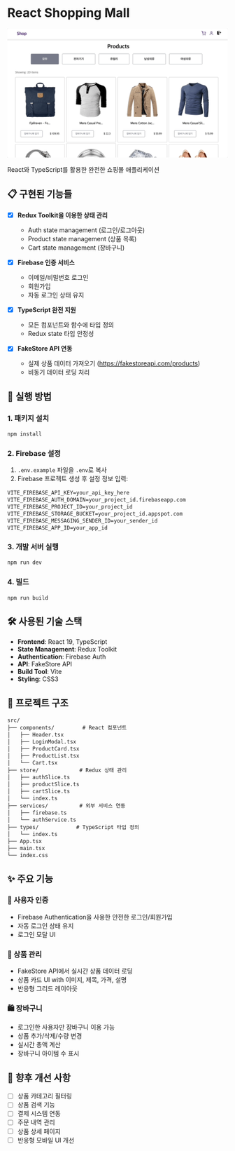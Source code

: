 # React Shopping Mall

![react-shopping.gif](img/react-shopping.gif)

React와 TypeScript를 활용한 완전한 쇼핑몰 애플리케이션

## 📋 구현된 기능들

- [x] **Redux Toolkit을 이용한 상태 관리**
  - Auth state management (로그인/로그아웃)
  - Product state management (상품 목록)
  - Cart state management (장바구니)

- [x] **Firebase 인증 서비스**
  - 이메일/비밀번호 로그인
  - 회원가입
  - 자동 로그인 상태 유지

- [x] **TypeScript 완전 지원**
  - 모든 컴포넌트와 함수에 타입 정의
  - Redux state 타입 안정성

- [x] **FakeStore API 연동**
  - 실제 상품 데이터 가져오기 (https://fakestoreapi.com/products)
  - 비동기 데이터 로딩 처리

## 🚀 실행 방법

### 1. 패키지 설치
```bash
npm install
```

### 2. Firebase 설정
1. `.env.example` 파일을 `.env`로 복사
2. Firebase 프로젝트 생성 후 설정 정보 입력:
```env
VITE_FIREBASE_API_KEY=your_api_key_here
VITE_FIREBASE_AUTH_DOMAIN=your_project_id.firebaseapp.com
VITE_FIREBASE_PROJECT_ID=your_project_id
VITE_FIREBASE_STORAGE_BUCKET=your_project_id.appspot.com
VITE_FIREBASE_MESSAGING_SENDER_ID=your_sender_id
VITE_FIREBASE_APP_ID=your_app_id
```

### 3. 개발 서버 실행
```bash
npm run dev
```

### 4. 빌드
```bash
npm run build
```

## 🛠 사용된 기술 스택

- **Frontend**: React 19, TypeScript
- **State Management**: Redux Toolkit
- **Authentication**: Firebase Auth
- **API**: FakeStore API
- **Build Tool**: Vite
- **Styling**: CSS3

## 📁 프로젝트 구조

```
src/
├── components/         # React 컴포넌트
│   ├── Header.tsx
│   ├── LoginModal.tsx
│   ├── ProductCard.tsx
│   ├── ProductList.tsx
│   └── Cart.tsx
├── store/             # Redux 상태 관리
│   ├── authSlice.ts
│   ├── productSlice.ts
│   ├── cartSlice.ts
│   └── index.ts
├── services/          # 외부 서비스 연동
│   ├── firebase.ts
│   └── authService.ts
├── types/            # TypeScript 타입 정의
│   └── index.ts
├── App.tsx
├── main.tsx
└── index.css
```

## ✨ 주요 기능

### 🔐 사용자 인증
- Firebase Authentication을 사용한 안전한 로그인/회원가입
- 자동 로그인 상태 유지
- 로그인 모달 UI

### 🛒 상품 관리
- FakeStore API에서 실시간 상품 데이터 로딩
- 상품 카드 UI with 이미지, 제목, 가격, 설명
- 반응형 그리드 레이아웃

### 🛍 장바구니
- 로그인한 사용자만 장바구니 이용 가능
- 상품 추가/삭제/수량 변경
- 실시간 총액 계산
- 장바구니 아이템 수 표시

## 🎯 향후 개선 사항

- [ ] 상품 카테고리 필터링
- [ ] 상품 검색 기능
- [ ] 결제 시스템 연동
- [ ] 주문 내역 관리
- [ ] 상품 상세 페이지
- [ ] 반응형 모바일 UI 개선